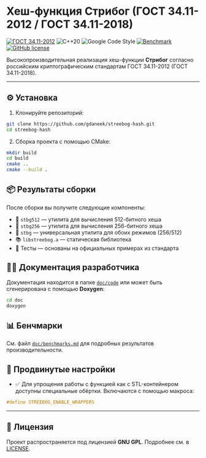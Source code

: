 # Хеш-функция Стрибог (ГОСТ 34.11-2012 / ГОСТ 34.11-2018)

[![ГОСТ 34.11-2012](https://img.shields.io/badge/ГОСТ-34.11--2012-blue?style=flat-square)](https://meganorm.ru/Data2/1/4293788/4293788459.pdf)
![C++20](https://img.shields.io/badge/C++%20Code%20standard-C++20-blue?style=flat-square)
![Google Code Style](https://img.shields.io/badge/Code%20style-Google-informational?style=flat-square)
[![Benchmark](https://img.shields.io/badge/benchmarks-hashing%20races-brightgreen?style=flat-square)](doc/benchmarks.md)
[![GitHub license](https://img.shields.io/github/license/gdaneek/streebog-hash?style=flat-square)](https://github.com/gdaneek/streebog-hash/blob/master/LICENSE)

Высокопроизводительная реализация хеш-функции **Стрибог** согласно российским криптографическим стандартам ГОСТ 34.11-2012 (ГОСТ 34.11-2018).

---

## ⚙️ Установка

1. Клонируйте репозиторий:
```bash
git clone https://github.com/gdaneek/streebog-hash.git
cd streebog-hash
```

2. Сборка проекта с помощью CMake:
```bash
mkdir build
cd build
cmake ..
cmake --build .
```

## 📦 Результаты сборки

После сборки вы получите следующие компоненты:

- 🔹 `stbg512` — утилита для вычисления 512-битного хеша
- 🔹 `stbg256` — утилита для вычисления 256-битного хеша
- 🔹 `stbg` — универсальная утилита для обоих режимов (256/512)
- 📚 `libstreebog.a` — статическая библиотека
- 🧪 Тесты — основаны на официальных примерах из стандарта

## 🧑‍💻 Документация разработчика

Документация находится в папке [`doc/code`](doc/code) или может быть сгенерирована с помощью **Doxygen**:

```bash
cd doc
doxygen

```

## 📊 Бенчмарки

См. файл [`doc/benchmarks.md`](doc/benchmarks.md) для подробных результатов производительности.

## 🔧 Продвинутые настройки

- ✅ Для упрощения работы с функцией как с STL-контейнером доступны специальные обёртки. Включаются с помощью макроса:

```cpp
#define STREEBOG_ENABLE_WRAPPERS
```

---

## 📄 Лицензия

Проект распространяется под лицензией **GNU GPL**. Подробнее см. в [LICENSE](LICENSE).
